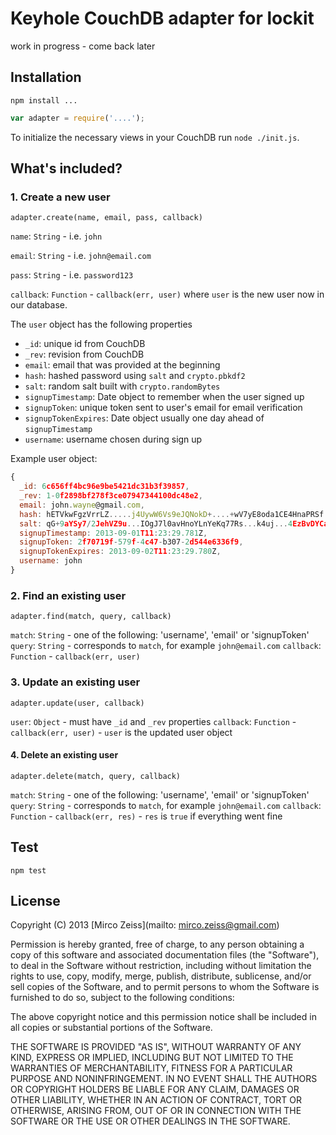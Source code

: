 # Keyhole CouchDB adapter for lockit

work in progress - come back later

## Installation

`npm install ...`

```js
var adapter = require('....');
```

To initialize the necessary views in your CouchDB run `node ./init.js`.

## What's included?

### 1. Create a new user

`adapter.create(name, email, pass, callback)`

`name`: `String` - i.e. `john`

`email`: `String` - i.e. `john@email.com`

`pass`: `String` - i.e. `password123`

`callback`: `Function` - `callback(err, user)` where `user` is the new user now in our database.

The `user` object has the following properties

 - `_id`: unique id from CouchDB
 - `_rev`: revision from CouchDB
 - `email`: email that was provided at the beginning
 - `hash`: hashed password using `salt` and `crypto.pbkdf2`
 - `salt`: random salt built with `crypto.randomBytes`
 - `signupTimestamp`: Date object to remember when the user signed up
 - `signupToken`: unique token sent to user's email for email verification
 - `signupTokenExpires`: Date object usually one day ahead of `signupTimestamp`
  - `username`: username chosen during sign up

Example user object:

```js
{
  _id: 6c656ff4bc96e9be5421dc31b3f39857,
  _rev: 1-0f2898bf278f3ce07947344100dc48e2,
  email: john.wayne@gmail.com,
  hash: hETVkwFgzVrrLZ.....j4UywW6Vs9eJQNokD+....+wV7yE8oda1CE4HnaPRSf..., 
  salt: qG+9aYSy7/2JehVZ9u...IOgJ7l0avHnoYLnYeKq77Rs...k4uj...4EzBvDYCa...,
  signupTimestamp: 2013-09-01T11:23:29.781Z,
  signupToken: 2f70719f-579f-4c47-b307-2d544e6336f9,
  signupTokenExpires: 2013-09-02T11:23:29.780Z,
  username: john
}
```

### 2. Find an existing user

`adapter.find(match, query, callback)`

`match`: `String` - one of the following: 'username', 'email' or 'signupToken'
`query`: `String` - corresponds to `match`, for example `john@email.com`
`callback`:  `Function` - `callback(err, user)`

### 3. Update an existing user

`adapter.update(user, callback)`

`user`: `Object` - must have `_id` and `_rev` properties
`callback`: `Function` - `callback(err, user)` - `user` is the updated user object

#### 4. Delete an existing user

`adapter.delete(match, query, callback)`

`match`: `String` - one of the following: 'username', 'email' or 'signupToken'
`query`: `String` - corresponds to `match`, for example `john@email.com`
`callback`:  `Function` - `callback(err, res)` - `res` is `true` if everything went fine

## Test

`npm test`

## License

Copyright (C) 2013 [Mirco Zeiss](mailto: mirco.zeiss@gmail.com)

Permission is hereby granted, free of charge, to any person obtaining a copy of this software and associated documentation files (the "Software"), to deal in the Software without restriction, including without limitation the rights to use, copy, modify, merge, publish, distribute, sublicense, and/or sell copies of the Software, and to permit persons to whom the Software is furnished to do so, subject to the following conditions:

The above copyright notice and this permission notice shall be included in all copies or substantial portions of the Software.

THE SOFTWARE IS PROVIDED "AS IS", WITHOUT WARRANTY OF ANY KIND, EXPRESS OR IMPLIED, INCLUDING BUT NOT LIMITED TO THE WARRANTIES OF MERCHANTABILITY, FITNESS FOR A PARTICULAR PURPOSE AND NONINFRINGEMENT. IN NO EVENT SHALL THE AUTHORS OR COPYRIGHT HOLDERS BE LIABLE FOR ANY CLAIM, DAMAGES OR OTHER LIABILITY, WHETHER IN AN ACTION OF CONTRACT, TORT OR OTHERWISE, ARISING FROM, OUT OF OR IN CONNECTION WITH THE SOFTWARE OR THE USE OR OTHER DEALINGS IN THE SOFTWARE.
